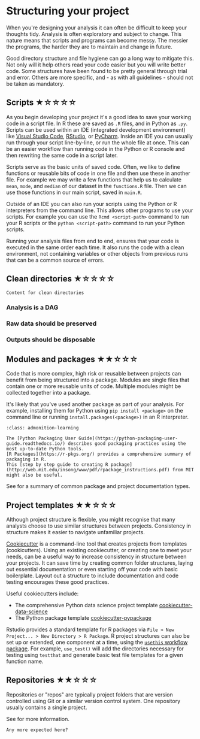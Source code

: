 # Structuring your project

When you're designing your analysis it can often be difficult to keep your thoughts tidy.
Analysis is often exploratory and subject to change.
This nature means that scripts and programs can become messy.
The messier the programs, the harder they are to maintain and change in future.

Good directory structure and file hygiene can go a long way to mitigate this.
Not only will it help others read your code easier but you will write better code.
Some structures have been found to be pretty general through trial and error.
Others are more specific, and - as with all guidelines - should not be taken as mandatory.


## Scripts ★☆☆☆☆

As you begin developing your project it's a good idea to save your working code in a script file.
In R these are saved as `.R` files, and in Python as `.py`.
Scripts can be used within an IDE (integrated development environment) like [Visual Studio Code](https://code.visualstudio.com/), [RStudio](https://rstudio.com/), or [PyCharm](https://www.jetbrains.com/pycharm/).
Inside an IDE you can usually run through your script line-by-line, or run the whole file at once.
This can be an easier workflow than running code in the Python or R console and then rewriting the same code in a script later.

Scripts serve as the basic units of saved code.
Often, we like to define functions or reusable bits of code in one file and then use these in another file.
For example we may write a few functions that help us to calculate `mean`, `mode`, and `median` of our dataset in the `functions.R` file.
Then we can use those functions in our main script, saved in `main.R`.

Outside of an IDE you can also run your scripts using the Python or R interpreters from the command line.
This allows other programs to use your scripts.
For example you can use the `Rcmd <script-path>` command to run your R scripts or the `python <script-path>` command to run your Python scripts.

Running your analysis files from end to end, ensures that your code is executed in the same order each time.
It also runs the code with a clean environment, not containing variables or other objects from previous runs that can be a common source of errors.


## Clean directories ★☆☆☆☆

```{todo}
Content for clean directories
```


### Analysis is a DAG


### Raw data should be preserved


### Outputs should be disposable


## Modules and packages ★★☆☆☆

Code that is more complex, high risk or reusable between projects can benefit from being structured into a package.
Modules are single files that contain one or more reusable units of code.
Multiple modules might be collected together into a package.

It's likely that you've used another package as part of your analysis.
For example, installing them for Python using `pip install <package>` on the command line or running `install.packages(<package>)` in an R interpreter.

```{admonition} Key Learning
:class: admonition-learning

The [Python Packaging User Guide](https://python-packaging-user-guide.readthedocs.io/) describes good packaging practices using the most up-to-date Python tools.
[R Packages](https://r-pkgs.org/) provides a comprehensive summary of packaging in R.
This [step by step guide to creating R package](http://web.mit.edu/insong/www/pdf/rpackage_instructions.pdf) from MIT might also be useful.
```

See [](project_documentation.md) for a summary of common package and project documentation types.


## Project templates ★★☆☆☆

Although project structure is flexible, you might recognise that many analysts choose to use similar structures between projects.
Consistency in structure makes it easier to navigate unfamiliar projects.

[Cookiecutter](https://github.com/cookiecutter/cookiecutter) is a command-line tool that creates projects from templates (cookicutters).
Using an existing cookiecutter, or creating one to meet your needs, can be a useful way to increase consistency in structure between your projects.
It can save time by creating common folder structures, laying out essential documentation or even starting off your code with basic boilerplate.
Layout out a structure to include documentation and code testing encourages these good practices.

Useful cookiecutters include:
* The comprehensive Python data science project template [cookiecutter-data-science](http://drivendata.github.io/cookiecutter-data-science/)
* The Python package template [cookiecutter-pypackage](https://cookiecutter-pypackage.readthedocs.io/en/latest/)

Rstudio provides a standard template for R packages via `File > New Project... > New Directory > R Package`.
R project structures can also be set up or extended, one component at a time, using the [`usethis` workflow package](https://usethis.r-lib.org/).
For example, `use_test()` will add the directories necessary for testing using `testthat` and generate basic test file templates for a given function name.


## Repositories ★★☆☆☆

Repositories or "repos" are typically project folders that are version controlled using Git or a similar version control system.
One repository usually contains a single project.

See [](version_control.md) for more information.

```{todo}
Any more expected here?
```
